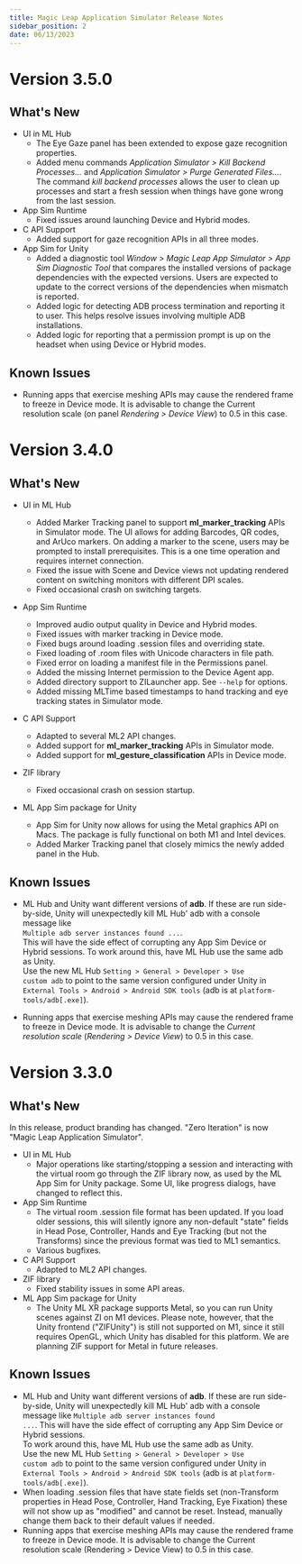 ```yaml
---
title: Magic Leap Application Simulator Release Notes
sidebar_position: 2
date: 06/13/2023
---
```


# Version 3.5.0

## What's New
  * UI in ML Hub
    * The Eye Gaze panel has been extended to expose gaze recognition properties.
    * Added menu commands *Application Simulator > Kill Backend Processes...* and *Application Simulator > Purge Generated Files...*.  
    The command *kill backend processes* allows the user to clean up processes and start a fresh session when things have gone wrong from the last session.
  * App Sim Runtime
    * Fixed issues around launching Device and Hybrid modes.
  * C API Support
    * Added support for gaze recognition APIs in all three modes.
  * App Sim for Unity
  	* Added a diagnostic tool *Window > Magic Leap App Simulator > App Sim Diagnostic Tool* that compares the installed versions of package dependencies with the expected versions. Users are expected to update to the correct versions of the dependencies when mismatch is reported.
    * Added logic for detecting ADB process termination and	reporting it to user. This helps resolve issues involving multiple ADB installations.
	* Added logic for reporting that a permission prompt is up on the headset when using Device or Hybrid modes.

## Known Issues
  * Running apps that exercise meshing APIs may cause the rendered frame to freeze in Device mode. It is advisable to change the Current resolution scale (on panel *Rendering > Device View*) to 0.5 in this case.

# Version 3.4.0
## What's New
  * UI in ML Hub
    * Added Marker Tracking panel to support **ml_marker_tracking** APIs in Simulator mode. The UI allows for adding Barcodes, QR codes, and ArUco markers. On adding a marker to the scene, users may be prompted to install prerequisites. This is a one time operation and requires internet connection.
    * Fixed the issue with Scene and Device views not updating rendered content on switching monitors with different DPI scales.
    * Fixed occasional crash on switching targets.
  * App Sim Runtime
    * Improved audio output quality in Device and Hybrid modes.
    * Fixed issues with marker tracking in Device mode.
    * Fixed bugs around loading .session files and overriding state.
    * Fixed loading of .room files with Unicode characters in file path.
    * Fixed error on loading a manifest file in the Permissions panel.
    * Added the missing Internet permission to the Device Agent app.
    * Added directory support to ZILauncher app. See `--help` for options.
    * Added missing MLTime based timestamps to hand tracking and eye tracking states in Simulator mode.

  * C API Support
    * Adapted to several ML2 API changes.
    * Added support for <b>ml_marker_tracking</b> APIs in Simulator mode.
    * Added support for <b>ml_gesture_classification</b> APIs in Device mode.
			
  * ZIF library
    * Fixed occasional crash on session startup.

  * ML App Sim package for Unity
    * App Sim for Unity now allows for using the Metal graphics API on Macs. The package is fully functional on both M1 and Intel devices.
    * Added Marker Tracking panel that closely mimics the newly added panel in the Hub.

## Known Issues
  * ML Hub and Unity want different versions of <b>adb</b>.  If these are run side-by-side, Unity will unexpectedly kill ML Hub' adb with a console message like  
  <code>Multiple adb server instances found ...</code>.  
  This will have the side effect of corrupting any App Sim Device or Hybrid sessions.
  To work around this, have ML Hub use the same adb as Unity.  
  Use the new ML Hub <code>Setting &gt; General &gt; Developer &gt; Use custom adb</code> to point to the same version configured under Unity in 
  <code>External Tools &gt; Android &gt; Android SDK tools</code> (adb is at <code>platform-tools/adb[.exe]</code>).

  * Running apps that exercise meshing APIs may cause the rendered frame to freeze in Device mode. It is advisable to change the *Current resolution scale* (*Rendering > Device View*) to 0.5 in this case.</li>

# Version 3.3.0

## What's New

In this release, product branding has changed.  "Zero Iteration" is now "Magic Leap Application Simulator".

  * UI in ML Hub
    * Major operations like starting/stopping a session and interacting with the virtual room go through the ZIF library now, as used by the ML App Sim for Unity package.  Some UI, like progress dialogs, have changed to reflect this.
  * App Sim Runtime
    * The virtual room .session file format has been updated.  If you load older sessions, this will silently ignore any non-default "state" fields in Head Pose, Controller, Hands and Eye Tracking (but not the Transforms) since the previous format was tied to ML1 semantics.  
    * Various bugfixes.
  * C API Support
    * Adapted to ML2 API changes.
  * ZIF library
    * Fixed stability issues in some API areas.
  * ML App Sim package for Unity
    * The Unity ML XR package supports Metal, so you can run Unity scenes against ZI on M1 devices. Please note, however, that the Unity frontend ("ZIFUnity") is still not supported on M1, since it still requires OpenGL, which Unity has disabled for this platform. We are planning ZIF support for Metal in future releases.

## Known Issues

  * ML Hub and Unity want different versions of <b>adb</b>.  If these are run side-by-side, Unity will unexpectedly kill ML Hub' adb with a console message like <code>Multiple adb server instances found ...</code>.  This will have the side effect of corrupting any App Sim Device or Hybrid sessions.  
  To work around this, have ML Hub use the same adb as Unity.  
  Use the new ML Hub <code>Setting &gt; General &gt; Developer &gt; Use custom adb</code> to point to the same version configured under Unity in <code>External Tools &gt; Android &gt; Android SDK tools</code> (adb is at <code>platform-tools/adb[.exe]</code>).
  * When loading .session files that have state fields set (non-Transform properties in Head Pose, Controller, Hand Tracking, Eye Fixation) these will not show up as "modified" and cannot be reset.  Instead, manually change them back to their default values if needed.
  * Running apps that exercise meshing APIs may cause the rendered frame to freeze in Device mode. It is advisable to change the Current resolution scale (Rendering > Device View) to 0.5 in this case.
